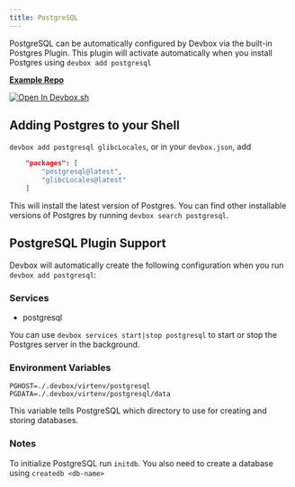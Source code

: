 ```yaml
---
title: PostgreSQL
---
```

PostgreSQL can be automatically configured by Devbox via the built-in Postgres Plugin. This plugin will activate automatically when you install Postgres using `devbox add postgresql`

[**Example Repo**](https://github.com/jetpack-io/devbox/tree/main/examples/databases/postgres)

[![Open In Devbox.sh](https://jetpack.io/img/devbox/open-in-devbox.svg)](https://devbox.sh/open/templates/postgres)

## Adding Postgres to your Shell

`devbox add postgresql glibcLocales`, or in your `devbox.json`, add

```json
    "packages": [
        "postgresql@latest",
        "glibcLocales@latest"
    ]
```

This will install the latest version of Postgres. You can find other installable versions of Postgres by running `devbox search postgresql`.

## PostgreSQL Plugin Support

Devbox will automatically create the following configuration when you run `devbox add postgresql`:

### Services
* postgresql

You can use `devbox services start|stop postgresql` to start or stop the Postgres server in the background.

### Environment Variables

`PGHOST=./.devbox/virtenv/postgresql`
`PGDATA=./.devbox/virtenv/postgresql/data`

This variable tells PostgreSQL which directory to use for creating and storing databases.

### Notes

To initialize PostgreSQL run `initdb`. You also need to create a database using `createdb <db-name>`

